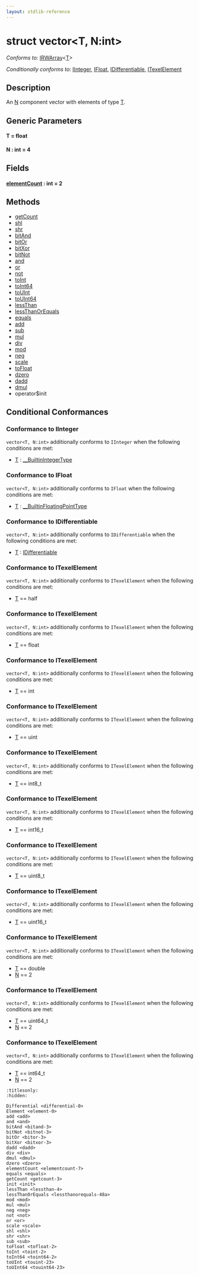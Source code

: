 ```yaml
---
layout: stdlib-reference
---
```


# struct vector\<T, N:int\>

*Conforms to:* [IRWArray](../../interfaces/irwarray-0123/index)\<[T](../../interfaces/irwarray-0123/index#typeparam-T)\>

*Conditionally conforms to:* [IInteger](../../interfaces/iinteger-01/index), [IFloat](../../interfaces/ifloat-01/index), [IDifferentiable](../../interfaces/idifferentiable-01/index), [ITexelElement](../../interfaces/itexelelement-016/index)

## Description

An <span class='code'><a href="index.html#decl-N" class="code_var">N</a></span> component vector with elements of type <span class='code'><a href="index.html#typeparam-T" class="code_type">T</a></span>.


## Generic Parameters

####  <a id="typeparam-T"></a>T  = float
####  <a id="decl-N"></a>N  : int = 4

## Fields

####  <a id="decl-elementCount"></a>[elementCount](elementcount-7) : int = 2

## Methods

* [getCount](getcount-3)
* [shl](shl)
* [shr](shr)
* [bitAnd](bitand-3)
* [bitOr](bitor-3)
* [bitXor](bitxor-3)
* [bitNot](bitnot-3)
* [and](and)
* [or](or)
* [not](not)
* [toInt](toint-2)
* [toInt64](toint64-2)
* [toUInt](touint-23)
* [toUInt64](touint64-23)
* [lessThan](lessthan-4)
* [lessThanOrEquals](lessthanorequals-48a)
* [equals](equals)
* [add](add)
* [sub](sub)
* [mul](mul)
* [div](div)
* [mod](mod)
* [neg](neg)
* [scale](scale)
* [toFloat](tofloat-2)
* [dzero](dzero)
* [dadd](dadd)
* [dmul](dmul)
* operator$init

## Conditional Conformances

### Conformance to IInteger
`vector<T, N:int>` additionally conforms to `IInteger` when the following conditions are met:

  * [T](index#typeparam-T) : [\_\_BuiltinIntegerType](../../interfaces/0_builtinintegertype-029g/index)
### Conformance to IFloat
`vector<T, N:int>` additionally conforms to `IFloat` when the following conditions are met:

  * [T](index#typeparam-T) : [\_\_BuiltinFloatingPointType](../../interfaces/0_builtinfloatingpointtype-029hm/index)
### Conformance to IDifferentiable
`vector<T, N:int>` additionally conforms to `IDifferentiable` when the following conditions are met:

  * [T](index#typeparam-T) : [IDifferentiable](../../interfaces/idifferentiable-01/index)
### Conformance to ITexelElement
`vector<T, N:int>` additionally conforms to `ITexelElement` when the following conditions are met:

  * [T](index#typeparam-T) == half
### Conformance to ITexelElement
`vector<T, N:int>` additionally conforms to `ITexelElement` when the following conditions are met:

  * [T](index#typeparam-T) == float
### Conformance to ITexelElement
`vector<T, N:int>` additionally conforms to `ITexelElement` when the following conditions are met:

  * [T](index#typeparam-T) == int
### Conformance to ITexelElement
`vector<T, N:int>` additionally conforms to `ITexelElement` when the following conditions are met:

  * [T](index#typeparam-T) == uint
### Conformance to ITexelElement
`vector<T, N:int>` additionally conforms to `ITexelElement` when the following conditions are met:

  * [T](index#typeparam-T) == int8\_t
### Conformance to ITexelElement
`vector<T, N:int>` additionally conforms to `ITexelElement` when the following conditions are met:

  * [T](index#typeparam-T) == int16\_t
### Conformance to ITexelElement
`vector<T, N:int>` additionally conforms to `ITexelElement` when the following conditions are met:

  * [T](index#typeparam-T) == uint8\_t
### Conformance to ITexelElement
`vector<T, N:int>` additionally conforms to `ITexelElement` when the following conditions are met:

  * [T](index#typeparam-T) == uint16\_t
### Conformance to ITexelElement
`vector<T, N:int>` additionally conforms to `ITexelElement` when the following conditions are met:

  * [T](index#typeparam-T) == double
  * [N](index#decl-N) == 2
### Conformance to ITexelElement
`vector<T, N:int>` additionally conforms to `ITexelElement` when the following conditions are met:

  * [T](index#typeparam-T) == uint64\_t
  * [N](index#decl-N) == 2
### Conformance to ITexelElement
`vector<T, N:int>` additionally conforms to `ITexelElement` when the following conditions are met:

  * [T](index#typeparam-T) == int64\_t
  * [N](index#decl-N) == 2

```{toctree}
:titlesonly:
:hidden:

Differential <differential-0>
Element <element-0>
add <add>
and <and>
bitAnd <bitand-3>
bitNot <bitnot-3>
bitOr <bitor-3>
bitXor <bitxor-3>
dadd <dadd>
div <div>
dmul <dmul>
dzero <dzero>
elementCount <elementcount-7>
equals <equals>
getCount <getcount-3>
init <init>
lessThan <lessthan-4>
lessThanOrEquals <lessthanorequals-48a>
mod <mod>
mul <mul>
neg <neg>
not <not>
or <or>
scale <scale>
shl <shl>
shr <shr>
sub <sub>
toFloat <tofloat-2>
toInt <toint-2>
toInt64 <toint64-2>
toUInt <touint-23>
toUInt64 <touint64-23>
```
